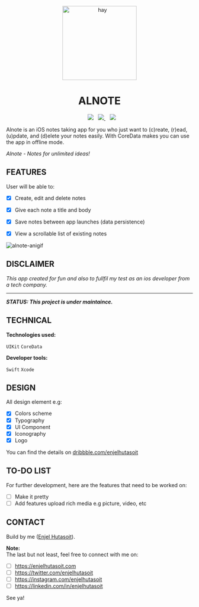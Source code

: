 <p align="center">
  <img src="https://user-images.githubusercontent.com/28510687/73261314-67f79980-41fe-11ea-8055-3e8692df90db.png" width="200" height="200" alt="hay" />
</p>

<h1 align="center">
  <strong>ALNOTE</strong>
</h1>

<p align="center">
  </a>&nbsp;&nbsp;&nbsp;<a href="mailto:enjel.hutasoit@gmail.com"><img src="https://img.shields.io/badge/Email-enjel.hutasoit@gmail.com-8056d5.svg?style=for-the-badge&logo=minutemailer&logoColor=white"></a>&nbsp;&nbsp;&nbsp;<a href="https://linkedin.com/in/enjelhutasoit" target="_blank"><img src="https://img.shields.io/badge/linkedin-enjelhutasoit-brightgreen.svg?style=for-the-badge&logo=linkedin&logoColor=white" >  
</a>&nbsp;&nbsp;&nbsp;<a href="https://twitter.com/enjelhutasoit" target="_blank"><img src="https://img.shields.io/badge/twitter-enjelhutasoit-blue.svg?style=for-the-badge&logo=twitter&logoColor=white"></a>
</p>




Alnote is an iOS notes taking app for you who just want to (c)reate, (r)ead, (u)pdate, and (d)elete your notes easily.
With CoreData makes you can use the app in offline mode.

_Alnote - Notes for unlimited ideas!_


## FEATURES
User will be able to:
- [x] Create, edit and delete notes
- [x] Give each note a title and body
- [x] Save notes between app launches (data persistence)
- [x] View a scrollable list of existing notes



![alnote-anigif](https://user-images.githubusercontent.com/28510687/73262903-e9046000-4201-11ea-9fae-eb1264068f2d.gif)


## DISCLAIMER
_This app created for fun and also to fullfil my test as an ios developer from a tech company._
***
_**STATUS: This project is under maintaince.**_

## TECHNICAL
**Technologies used:**

`UIKit` `CoreData`

**Developer tools:**

`Swift` `Xcode`

## DESIGN
All design element e.g: 
- [x] Colors scheme
- [x] Typography
- [x] UI Component 
- [x] Iconography
- [x] Logo

You can find the details on [dribbble.com/enjelhutasoit](https://dribbble.com/enjelhutasoit)

## TO-DO LIST 
For further development, here are the features that need to be worked on:
- [ ] Make it pretty
- [ ] Add features upload rich media e.g picture, video, etc

## CONTACT
Build by me ([Enjel Hutasoit](http://github.com/enjelhutasoit)).

**Note:**<br>
The last but not least, feel free to connect with me on:

- [ ] https://enjelhutasoit.com 
- [ ] https://twitter.com/enjelhutasoit 
- [ ] https://instagram.com/enjelhutasoit 
- [ ] https://linkedin.com/in/enjelhutasoit

See ya!
